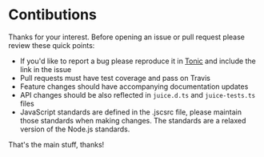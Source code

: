 # Contibutions

Thanks for your interest. Before opening an issue or pull request please review these quick points:

- If you'd like to report a bug please reproduce it in [Tonic](https://tonicdev.com/npm/juice) and include the link in the issue
- Pull requests must have test coverage and pass on Travis
- Feature changes should have accompanying documentation updates
- API changes should be also reflected in `juice.d.ts` and `juice-tests.ts` files
- JavaScript standards are defined in the .jscsrc file, please maintain those standards when making changes. The standards are a relaxed version of the Node.js standards.

That's the main stuff, thanks!
